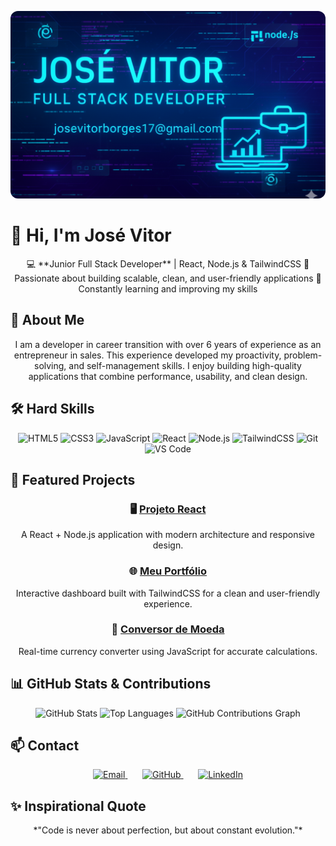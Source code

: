 <p align="center">
  <img src="https://raw.githubusercontent.com/josevitor17/Resumo-Profissonal/3cb803ca8a9f95c2d843e3fd5d006ec9cd478b4d/capafull.png" 
       alt="Banner" width="100%" style="max-height:300px; object-fit:cover; border-radius:12px;"/>
</p>

# 👋 Hi, I'm José Vitor
<p align="center">
💻 **Junior Full Stack Developer** | React, Node.js & TailwindCSS  
🚀 Passionate about building scalable, clean, and user-friendly applications  
🌱 Constantly learning and improving my skills
</p>


## 📝 About Me
<p align="center">
I am a developer in career transition with over 6 years of experience as an entrepreneur in sales. This experience developed my proactivity, problem-solving, and self-management skills. I enjoy building high-quality applications that combine performance, usability, and clean design.
</p>

## 🛠️ Hard Skills
<div align="center" style="margin-top: 10px; margin-bottom: 20px;">
<img src="https://img.shields.io/badge/HTML5-E34F26?style=for-the-badge&logo=html5&logoColor=white" alt="HTML5" height="35"/>
<img src="https://img.shields.io/badge/CSS3-1572B6?style=for-the-badge&logo=css3&logoColor=white" alt="CSS3" height="35"/>
<img src="https://img.shields.io/badge/JavaScript-F7DF1E?style=for-the-badge&logo=javascript&logoColor=black" alt="JavaScript" height="35"/>
<img src="https://img.shields.io/badge/React-20232A?style=for-the-badge&logo=react&logoColor=61DAFB" alt="React" height="35"/>
<img src="https://img.shields.io/badge/Node.js-43853D?style=for-the-badge&logo=node.js&logoColor=white" alt="Node.js" height="35"/>
<img src="https://img.shields.io/badge/Tailwind_CSS-38B2AC?style=for-the-badge&logo=tailwind-css&logoColor=white" alt="TailwindCSS" height="35"/>
<img src="https://img.shields.io/badge/Git-F05032?style=for-the-badge&logo=git&logoColor=white" alt="Git" height="35"/>
<img src="https://img.shields.io/badge/VS_Code-007ACC?style=for-the-badge&logo=visual-studio-code&logoColor=white" alt="VS Code" height="35"/>
</div>

## 🚀 Featured Projects
<div align="center">

### 🖥️ [Projeto React](https://josevitor17.github.io/projeto-react/)
A React + Node.js application with modern architecture and responsive design.  

### 🌐 [Meu Portfólio](https://josevitor17.github.io/Meu-Portifolio/)
Interactive dashboard built with TailwindCSS for a clean and user-friendly experience.  

### 💱 [Conversor de Moeda](https://josevitor17.github.io/Conversor-De-Moeda/)
Real-time currency converter using JavaScript for accurate calculations.  

</div>

## 📊 GitHub Stats & Contributions
<div align="center">

<img src="https://github-readme-stats.vercel.app/api?username=josevitorWeb&show_icons=true&theme=tokyonight&hide_border=false&count_private=true&include_all_commits=true" alt="GitHub Stats" />

<img src="https://github-readme-stats.vercel.app/api/top-langs/?username=josevitorWeb&layout=compact&theme=tokyonight&hide_border=false" alt="Top Languages" />

<img src="https://github-readme-activity-graph.vercel.app/graph?username=josevitorWeb&theme=react-dark&area=true&hide_border=false" alt="GitHub Contributions Graph" />

</div>

## 📫 Contact
<div align="center">

<a href="mailto:josevitorborges17@gmail.com">
  <img src="https://img.shields.io/badge/Email-D14836?style=for-the-badge&logo=gmail&logoColor=white" alt="Email" height="35"/>
</a>
&nbsp;&nbsp;&nbsp;&nbsp;&nbsp;
<a href="https://github.com/josevitor17">
  <img src="https://img.shields.io/badge/GitHub-181717?style=for-the-badge&logo=github&logoColor=white" alt="GitHub" height="35"/>
</a>
&nbsp;&nbsp;&nbsp;&nbsp;&nbsp;
<a href="https://linkedin.com/in/josé-desenvolvedor">
  <img src="https://img.shields.io/badge/LinkedIn-0077B5?style=for-the-badge&logo=linkedin&logoColor=white" alt="LinkedIn" height="35"/>
</a>

</div>

## ✨ Inspirational Quote
<p align="center">
*"Code is never about perfection, but about constant evolution."*
</p>



